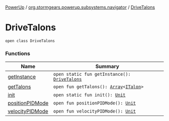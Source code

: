 [PowerUp](../../index.md) / [org.stormgears.powerup.subsystems.navigator](../index.md) / [DriveTalons](./index.md)

# DriveTalons

`open class DriveTalons`

### Functions

| Name | Summary |
|---|---|
| [getInstance](get-instance.md) | `open static fun getInstance(): `[`DriveTalons`](./index.md) |
| [getTalons](get-talons.md) | `open fun getTalons(): `[`Array`](https://kotlinlang.org/api/latest/jvm/stdlib/kotlin/-array/index.html)`<`[`ITalon`](../../org.stormgears.utils.talons/-i-talon/index.md)`>` |
| [init](init.md) | `open static fun init(): `[`Unit`](https://kotlinlang.org/api/latest/jvm/stdlib/kotlin/-unit/index.html) |
| [positionPIDMode](position-p-i-d-mode.md) | `open fun positionPIDMode(): `[`Unit`](https://kotlinlang.org/api/latest/jvm/stdlib/kotlin/-unit/index.html) |
| [velocityPIDMode](velocity-p-i-d-mode.md) | `open fun velocityPIDMode(): `[`Unit`](https://kotlinlang.org/api/latest/jvm/stdlib/kotlin/-unit/index.html) |
